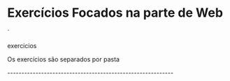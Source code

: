 <h1>Exercícios Focados na parte de Web</h1>´

<p>exercicios</p>

<p>Os exercícios são separados por pasta</p>

<p>-----------------------------------------------------------</p>

